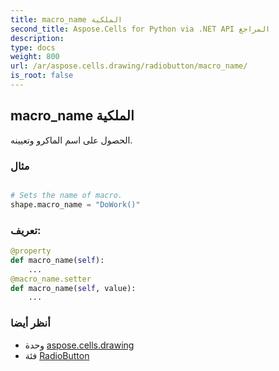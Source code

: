 ```yaml
---
title: macro_name الملكية
second_title: Aspose.Cells for Python via .NET API المراجع
description:
type: docs
weight: 800
url: /ar/aspose.cells.drawing/radiobutton/macro_name/
is_root: false
---
```

##  macro_name الملكية

الحصول على اسم الماكرو وتعيينه.

###  مثال

```python

# Sets the name of macro.
shape.macro_name = "DoWork()"

```
###  تعريف:
```python
@property
def macro_name(self):
    ...
@macro_name.setter
def macro_name(self, value):
    ...
```

###  أنظر أيضا
* وحدة [aspose.cells.drawing](../../)
* فئة [RadioButton](/cells/python-net/ar/aspose.cells.drawing/radiobutton)
